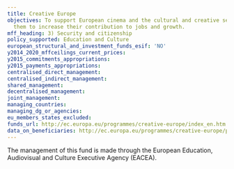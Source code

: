 ```yaml
---
title: Creative Europe
objectives: To support European cinema and the cultural and creative sectors,enabling
  them to increase their contribution to jobs and growth.
mff_heading: 3) Security and citizenship
policy_supported: Education and Culture
european_structural_and_investment_funds_esif: 'NO'
y2014_2020_mffceilings_current_prices: 
y2015_commitments_appropriations: 
y2015_payments_appropriations: 
centralised_direct_management: 
centralised_indirect_management: 
shared_management: 
decentralised_management: 
joint_management: 
managing_countries: 
managing_dg_or_agencies: 
eu_members_states_excluded: 
funds_url: http://ec.europa.eu/programmes/creative-europe/index_en.htm
data_on_beneficiaries: http://ec.europa.eu/programmes/creative-europe/projects/
---
```

The management of this fund is made through the European Education, Audiovisual and Culture Executive Agency (EACEA).